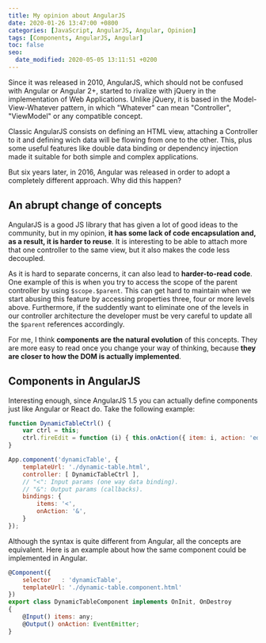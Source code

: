 ```yaml
---
title: My opinion about AngularJS
date: 2020-01-26 13:47:00 +0800
categories: [JavaScript, AngularJS, Angular, Opinion]
tags: [Components, AngularJS, Angular]
toc: false
seo:
  date_modified: 2020-05-05 13:11:51 +0200
---
```


Since it was released in 2010, AngularJS, which should not be confused with Angular or Angular 2+, started to rivalize with jQuery in the implementation of Web Applications. Unlike jQuery, it is based in the Model-View-Whatever pattern, in which "Whatever" can mean "Controller", "ViewModel" or any compatible concept.

Classic AngularJS consists on defining an HTML view, attaching a Controller to it and defining wich data will be flowing from one to the other. This, plus some useful features like double data binding or dependency injection made it suitable for both simple and complex applications.

But six years later, in 2016, Angular was released in order to adopt a completely different approach. Why did this happen?

## An abrupt change of concepts

AngularJS is a good JS library that has given a lot of good ideas to the community, but in my opinion, **it has some lack of code encapsulation and, as a result, it is harder to reuse**. It is interesting to be able to attach more that one controller to the same view, but it also makes the code less decoupled.

As it is hard to separate concerns, it can also lead to **harder-to-read code**. One example of this is when you try to access the scope of the parent controller by using `$scope.$parent`. This can get hard to maintain when we start abusing this feature by accessing properties three, four or more levels above. Furthermore, if the suddently want to eliminate one of the levels in our controller architecture the developer must be very careful to update all the `$parent` references accordingly.

For me, I think **components are the natural evolution** of this concepts. They are more easy to read once you change your way of thinking, because **they are closer to how the DOM is actually implemented**.

## Components in AngularJS

Interesting enough, since AngularJS 1.5 you can actually define components just like Angular or React do. Take the following example:

```javascript
function DynamicTableCtrl() {    
    var ctrl = this; 
    ctrl.fireEdit = function (i) { this.onAction({ item: i, action: 'edit' }) };
}

App.component('dynamicTable', {
    templateUrl: './dynamic-table.html',
    controller: [ DynamicTableCtrl ],
    // "<": Input params (one way data binding).
    // "&": Output params (callbacks).
    bindings: {
        items: '<',
        onAction: '&',
    }
});
```

Although the syntax is quite different from Angular, all the concepts are equivalent. Here is an example about how the same component could be implemented in Angular.

```javascript
@Component({
    selector   : 'dynamicTable',
    templateUrl: './dynamic-table.component.html'
})
export class DynamicTableComponent implements OnInit, OnDestroy
{
    @Input() items: any;
    @Output() onAction: EventEmitter;
}
```